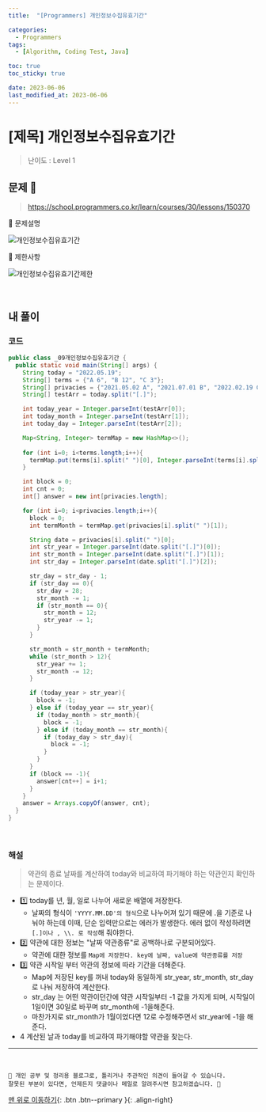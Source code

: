 ```yaml
---
title:  "[Programmers] 개인정보수집유효기간" 

categories:
  - Programmers
tags:
  - [Algorithm, Coding Test, Java]

toc: true
toc_sticky: true

date: 2023-06-06
last_modified_at: 2023-06-06
---
```


# [제목] 개인정보수집유효기간

> 난이도 : Level 1

## 문제 🎯

> <https://school.programmers.co.kr/learn/courses/30/lessons/150370>

📢 문제설명

![개인정보수집유효기간](https://github.com/hwet-j/hwet-j.github.io/assets/81364742/5d6af8a5-a296-43f6-8c06-d8df32dfa0fc)

📢 제한사항

![개인정보수집유효기간제한](https://github.com/hwet-j/hwet-j.github.io/assets/81364742/3f5eb628-aad1-4f07-bbdc-65ae1f284926)


<br>

## 내 풀이

### 코드

```java
public class _09개인정보수집유효기간 {
  public static void main(String[] args) {
    String today = "2022.05.19";
    String[] terms = {"A 6", "B 12", "C 3"};
    String[] privacies = {"2021.05.02 A", "2021.07.01 B", "2022.02.19 C", "2022.02.20 C"};
    String[] testArr = today.split("[.]");

    int today_year = Integer.parseInt(testArr[0]);
    int today_month = Integer.parseInt(testArr[1]);
    int today_day = Integer.parseInt(testArr[2]);

    Map<String, Integer> termMap = new HashMap<>();
    
    for (int i=0; i<terms.length;i++){
      termMap.put(terms[i].split(" ")[0], Integer.parseInt(terms[i].split(" ")[1]));
    }

    int block = 0;
    int cnt = 0;
    int[] answer = new int[privacies.length];

    for (int i=0; i<privacies.length;i++){
      block = 0;
      int termMonth = termMap.get(privacies[i].split(" ")[1]);

      String date = privacies[i].split(" ")[0];
      int str_year = Integer.parseInt(date.split("[.]")[0]);
      int str_month = Integer.parseInt(date.split("[.]")[1]);
      int str_day = Integer.parseInt(date.split("[.]")[2]);

      str_day = str_day - 1;
      if (str_day == 0){
        str_day = 28;
        str_month -= 1;
        if (str_month == 0){
          str_month = 12;
          str_year -= 1;
        }
      }

      str_month = str_month + termMonth;
      while (str_month > 12){
        str_year += 1;
        str_month -= 12;
      }

      if (today_year > str_year){
        block = -1;
      } else if (today_year == str_year){
        if (today_month > str_month){
          block = -1;
        } else if (today_month == str_month){
          if (today_day > str_day){
            block = -1;
          }
        }
      }
      if (block == -1){
        answer[cnt++] = i+1;
      }
    }
    answer = Arrays.copyOf(answer, cnt);
  }
}

```

<br>

### 해설 

> 약관의 종료 날짜를 계산하여 today와 비교하여 파기해야 하는 약관인지 확인하는 문제이다.

- 1️⃣ today를 년, 월, 일로 나누어 새로운 배열에 저장한다. 
  - 날짜의 형식이 `'YYYY.MM.DD'의 형식`으로 나누어져 있기 때문에 .을 기준로 나눠야 하는데 이때, 단순 입력만으로는 에러가 발생한다. 에러 없이 작성하려면 `[.]이나 , \\. 로 작성`해 줘야한다.
- 2️⃣ 약관에 대한 정보는 "날짜 약관종류"로 공백하나로 구분되어있다.
  - 약관에 대한 정보를 `Map에 저장한다. key에 날짜, value에 약관종류를 저장`
- 3️⃣ 약관 시작일 부터 약관의 정보에 따라 기간을 더해준다. 
  - Map에 저장된 key를 꺼내 today와 동일하게 str_year, str_month, str_day로 나눠 저장하여 계산한다. 
  - str_day 는 어떤 약관이던간에 약관 시작일부터 -1 값을 가지게 되며, 시작일이 1일이면 30일로 바꾸며 str_month에 -1을해준다. 
  - 마찬가지로 str_month가 1월이었다면 12로 수정해주면서 str_year에 -1을 해준다. 
- 4️ 계산된 날과 today를 비교하여 파기해야할 약관을 찾는다. 

***
<br> 

    📢 개인 공부 및 정리용 블로그로, 틀리거나 주관적인 의견이 들어갈 수 있습니다.
    잘못된 부분이 있다면, 언제든지 댓글이나 메일로 알려주시면 참고하겠습니다. 🔔

[맨 위로 이동하기](#){: .btn .btn--primary }{: .align-right}

